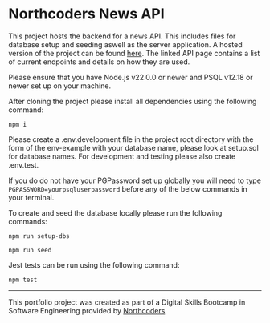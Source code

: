 # Northcoders News API

This project hosts the backend for a news API. This includes files for database setup and seeding aswell as the server application. A hosted version of the project can be found [here](https://news-server-2i86.onrender.com/API). The linked API page contains a list of current endpoints and details on how they are used.

Please ensure that you have Node.js v22.0.0 or newer and PSQL v12.18 or newer set up on your machine.

After cloning the project please install all dependencies using the following command:

```
npm i
```

Please create a .env.development file in the project root directory with the form of the env-example with your database name, please look at setup.sql for database names. For development and testing please also create .env.test.

If you do do not have your PGPassword set up globally you will need to type `PGPASSWORD=yourpsqluserpassword` before any of the below commands in your terminal.

To create and seed the database locally please run the following commands:

```
npm run setup-dbs

npm run seed
```
Jest tests can be run using the following command:

```
npm test
```


---

This portfolio project was created as part of a Digital Skills Bootcamp in Software Engineering provided by [Northcoders](https://northcoders.com/)
